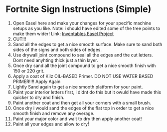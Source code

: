 
# Fortnite Sign Instructions (Simple)

1.  Open Easel here and make your changes for your specific machine setups as you like.  Note: i should have edited some of the tree points to make them wider!  Link: [Inventables Easel Project](http://easel.inventables.com/projects/G5yLkRlMgFWuIes8Hz5fCg) 
2.  CUT!!!
3.  Sand all the edges to get a nice smooth surface.  Make sure to sand both sides of the signs and both sides of edges.
4.  Use drywall joint compound to seal all the edges and the cut letters.  Dont need anyhting thick just a thin layer.
5.  Once dry sand all the joint compound to get a nice smooth finish with 150 or 220 grit.
6.  Apply a coat of Kilz OIL-BASED Primer.  DO NOT USE WATER BASED PRIMER!!!! Apply Again
7.  Lightly Sand again to get a nice smooth platform for your paint.
8.  Paint your interior letters first, i didnt do this but it owuld have made this quicker to dry and finish.
9.  Paint another coat and then get all your corners with a small brush.
10. Once dry i would sand the edges of the flat top in order to get a nice smooth finish and remove any overage.
11. Paint your major color and wait to dry then apply another coat!
12.  Paint all your edges  and allow to dry!
